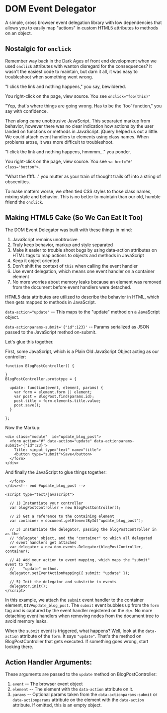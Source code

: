 # DOM Event Delegator

A simple, cross browser event delegation library with low dependencies that
allows you to easily map "actions" in custom HTML5 attributes to methods on an
object.

## Nostalgic for `onclick`

Remember way back in the Dark Ages of front end development when we used
`onclick` attributes with wanton disregard for the consequences? It wasn't the
easiest code to maintain, but darn it all, it was easy to troubleshoot when
something went wrong.

"I click the link and nothing happens," you say, bewildered.

You right-click on the page, view source. You see `onclick="foo(this)"`

"Yep, that's where things are going wrong. Has to be the 'foo' function," you
say with confidence.

Then along came unobtrusive JavaScript. This separated markup from behavior,
however there was no clear indication how actions by the user landed on
functions or methods in JavaScript. jQuery helped us out a little. We could
attach event handlers to elements using class names. When problems arose, it was
more difficult to troubleshoot.

"I click the link and nothing happens, hmmmm..." you ponder.

You right-click on the page, view source. You see `<a href="#" class="button">`.

"What the fffff..." you mutter as your train of thought trails off into a string
of obscenities.

To make matters worse, we often tied CSS styles to those class names, mixing
style and behavior. This is no better to maintain than our old, humble friend
the `onclick`.

## Making HTML5 Cake (So We Can Eat It Too)

The DOM Event Delegator was built with these things in mind:

1. JavaScript remains unobtrusive
2. Truly keep behavior, markup and style separated
3. Make it easier to trouble shoot bugs by using data-action attributes on HTML
   tags to map actions to objects and methods in JavaScript
4. Keep it object oriented
5. Don't shift the context of `this` when calling the event handler
6. Use event delegation, which means one event handler on a container element
7. No more worries about memory leaks because an element was removed from the
   document before event handlers were detached.

HTML5 data attributes are utilized to describe the behavior in HTML, which then
gets mapped to methods in JavaScript.

`data-action="update"` -- This maps to the "update" method on a JavaScript
object.

`data-actionparams-submit='{"id":123}'` -- Params serialized as JSON passed to
the JavaScript method on-submit.

Let's glue this together.

First, some JavaScript, which is a Plain Old JavaScript Object acting as our
controller:

    function BlogPostController() {

    }
    BlogPostController.prototype = {

      update: function(event, element, params) {
        var form = element.form || element;
        var post = BlogPost.find(params.id);
        post.title = form.elements.title.value;
        post.save();
      }

    };

Now the Markup:

    <div class="module"  id="update_blog_post">
      <form action="#" data-action="update" data-actionparams-submit='{"id":23}'>
        Title: <input type="text" name="title">
        <button type="submit">Save</button>
      </form>
    </div>

And finally the JavaScript to glue things together:

      </form>
    </div><!-- end #update_blog_post -->

    <script type="text/javascript">

      // 1) Instantiate your controller
      var blogPostController = new BlogPostController();

      // 2) Get a reference to the containing element
      var container = document.getElementById("update_blog_post");

      // 3) Instantiate the delegator, passing the blogPostController in as the
      // "delegate" object, and the "container" to which all delegated
      // event handlers get attached
      var delegator = new dom.events.Delegator(blogPostController, container);
      
      // 4) Add your action to event mapping, which maps the "submit" event to the
      //    "update" method.
      delegator.setEventActionMapping({ submit: "update" });

      // 5) Init the delegator and substribe to events
      delegator.init();
    </script>

In this example, we attach the `submit` event handler to the container element,
`DIV#update_blog_post`. The `submit` event bubbles up from the `form` tag and is
captured by the event handler registered on the `div`. No more detaching event
handlers when removing nodes from the document tree to avoid memory leaks.

When the `submit` event is triggered, what happens? Well, look at the
`data-action` attribute of the `form`. It says `"update"`. That's the method on
BlogPostController that gets executed. If something goes wrong, start looking
there.

## Action Handler Arguments:

These arguments are passed to the `update` method on BlogPostController:

1. `event` -- The browser event object
2. `element` -- The element with the `data-action` attribute on it.
3. `params` -- Optional params taken from the `data-actionparams-submit` or
   `data-actionparams` attribute on the element with the `data-action`
   attribute. If omitted, this is an empty object.